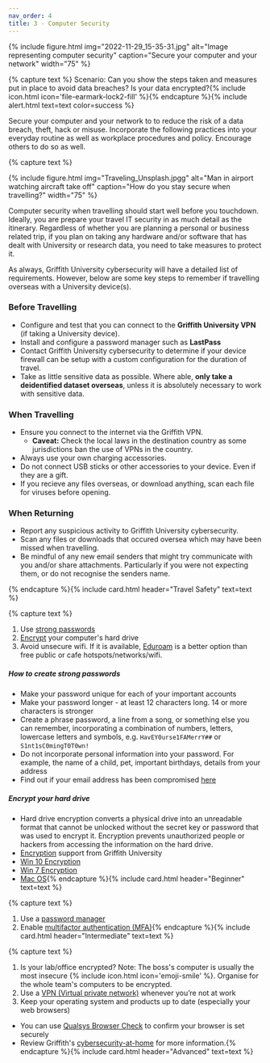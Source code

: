 ```yaml
---
nav_order: 4
title: 3 - Computer Security
---
```


{% include figure.html img="2022-11-29_15-35-31.jpg" alt="Image representing computer security" caption="Secure your computer and your network" width="75" %}

{% capture text %}
Scenario: Can you show the steps taken and measures put in place to avoid data breaches? Is your data encrypted?{% include icon.html icon='file-earmark-lock2-fill' %}{% endcapture %}{% include alert.html text=text color=success %}

Secure your computer and your network to to reduce the risk of a data breach, theft, hack or misuse. Incorporate the following practices into your everyday routine as well as workplace procedures and policy. Encourage others to do so as well. 

{% capture text %}

{% include figure.html img="Traveling_Unsplash.jpgg" alt="Man in airport watching aircraft take off" caption="How do you stay secure when travelling?" width="75" %}

Computer security when travelling should start well before you touchdown. Ideally, you are prepare your travel IT security in as much detail as the itinerary. Regardless of whether you are planning a personal or business related trip, if you plan on taking any hardware and/or software that has dealt with University or research data, you need to take measures to protect it.

As always, Griffith University cybersecurity will have a detailed list of requirements. However, below are some key steps to remember if travelling overseas with a University device(s). 

### Before Travelling 

* Configure and test that you can connect to the **Griffith University VPN** (if taking a University device).
* Install and configure a password manager such as **LastPass**
* Contact Griffith University cybersecurity to determine if your device firewall can be setup with a custom configuration for the duration of travel.
* Take as little sensitive data as possible. Where able, **only take a deidentified dataset overseas**, unless it is absolutely necessary to work with sensitive data. 

### When Travelling

* Ensure you connect to the internet via the Griffith VPN.
    * **Caveat:** Check the local laws in the destination country as some jurisdictions ban the use of VPNs in the country.
* Always use your own charging accessories.
* Do not connect USB sticks or other accessories to your device. Even if they are a gift.
* If you recieve any files overseas, or download anything, scan each file for viruses before opening. 

### When Returning

* Report any suspicious activity to Griffith University cybersecurity.
* Scan any files or downloads that occured oversea which may have been missed when travelling. 
* Be mindful of any new email senders that might try communicate with you and/or share attachments. Particularly if you were not expecting them, or do not recognise the senders name. 

{% endcapture %}{% include card.html header="Travel Safety" text=text %}

{% capture text %}
1. Use [strong passwords](https://www.griffith.edu.au/passwords)
2. [Encrypt](https://www.griffith.edu.au/about-griffith/cybersecurity/data-protection) your computer's hard drive
3. Avoid unsecure wifi. If it is available, [Eduroam](https://www.griffith.edu.au/internet-access/wifi/eduroam) is a better option than free public or cafe hotspots/networks/wifi.

##### How to create strong passwords
 * Make your password unique for each of your important accounts
 * Make your password longer - at least 12 characters long. 14 or more characters is stronger
 * Create a phrase password, a line from a song, or something else you can remember, incorporating a combination of numbers, letters, lowercase letters and symbols, e.g. `HavEY0urse1FAMerrY##`  or `S1nt1sC0mingT0T0wn!`
 * Do not incorporate personal information into your password. For example, the name of a child, pet, important birthdays, details from your address
 * Find out if your email address has been compromised [here](https://haveibeenpwned.com/)

##### Encrypt your hard drive
* Hard drive encryption converts a physical drive into an unreadable format that cannot be unlocked without the secret key or password that was used to encrypt it. Encryption prevents unauthorized people or hackers from accessing the information on the hard drive.
* [Encryption](https://www.griffith.edu.au/about-griffith/cybersecurity/data-protection) support from Griffith University
* [Win 10 Encryption](https://www.windowscentral.com/how-use-bitlocker-encryption-windows-10)
* [Win 7 Encryption](https://www.microsoft.com/en-au/download/details.aspx?id=4794) 
* [Mac OS](https://support.apple.com/en-au/HT204837){% endcapture %}{% include card.html header="Beginner" text=text %}

{% capture text %}
1. Use a [password manager](https://www.griffith.edu.au/passwords/lastpass)
2. Enable [multifactor authentication (MFA)](https://support.microsoft.com/en-us/topic/what-is-multifactor-authentication-e5e39437-121c-be60-d123-eda06bddf661){% endcapture %}{% include card.html header="Intermediate" text=text %}

{% capture text %}
1. Is your lab/office encrypted?  Note: The boss's computer is usually the most insecure {% include icon.html icon='emoji-smile' %}. Organise for the whole team's computers to be encrypted.
2. Use a [VPN (Virtual private network)](https://au.pcmag.com/vpn/138/the-best-vpn-services) whenever you’re not at work
3. Keep your operating system and products up to date (especially your web browsers)
* You can use [Qualsys Browser Check](https://browsercheck.qualys.com/) to confirm your browser is set securely
* Review Griffith's [cybersecurity-at-home](https://www.griffith.edu.au/about-griffith/cybersecurity/cybersecurity-at-home) for more information.{% endcapture %}{% include card.html header="Advanced" text=text %}
